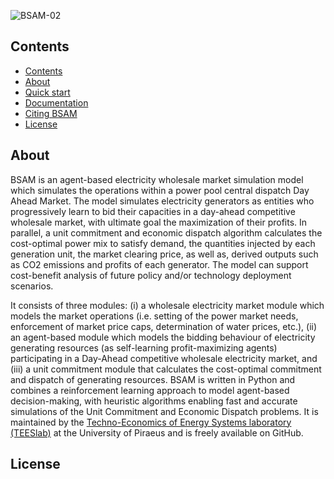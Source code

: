 ![BSAM-02](https://user-images.githubusercontent.com/118806905/203372814-297aeb0f-8c47-425b-85f0-fa3965e2e8c2.jpg)

## Contents
- [Contents](#contents)
- [About](#about)
- [Quick start](#quick-start)
- [Documentation](#documentation)
- [Citing BSAM](#citing-bsam)
- [License](#license)

## About
BSAM is an agent-based electricity wholesale market simulation model which simulates the operations within a power pool central dispatch Day Ahead Market. The model simulates electricity generators as entities who progressively learn to bid their capacities in a day-ahead competitive wholesale market, with ultimate goal the maximization of their profits. In parallel, a unit commitment and economic dispatch algorithm calculates the cost-optimal power mix to satisfy demand, the quantities injected by each generation unit, the market clearing price, as well as, derived outputs such as CO2 emissions and profits of each generator. The model can support cost-benefit analysis of future policy and/or technology deployment scenarios.

It consists of three modules: (i) a wholesale electricity market module which models the market operations (i.e. setting of the power market needs, enforcement of market price caps, determination of water prices, etc.), (ii) an agent-based module which models the bidding behaviour of electricity generating resources (as self-learning profit-maximizing agents) participating in a Day-Ahead competitive wholesale electricity market, and (iii) a unit commitment module that calculates the cost-optimal commitment and dispatch of generating resources. BSAM is written in Python and combines a reinforcement learning approach to model agent-based decision-making, with heuristic algorithms enabling fast and accurate simulations of the Unit Commitment and Economic Dispatch problems. It is maintained by the [Techno-Economics of Energy Systems laboratory (TEESlab)](teeslab.unipi.gr) at the University of Piraeus and is freely available on GitHub. 

## License
